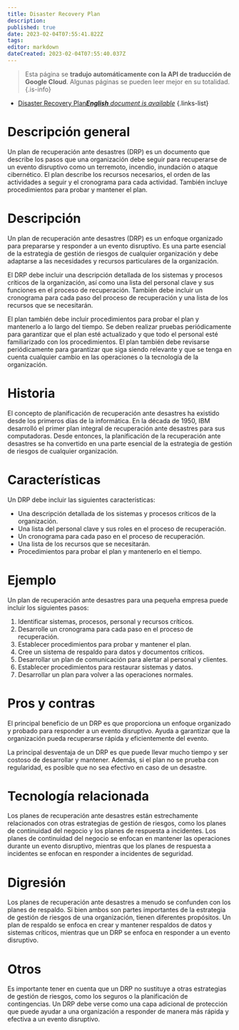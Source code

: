```yaml
---
title: Disaster Recovery Plan
description: 
published: true
date: 2023-02-04T07:55:41.822Z
tags: 
editor: markdown
dateCreated: 2023-02-04T07:55:40.037Z
---
```


> Esta página se **tradujo automáticamente con la API de traducción de Google Cloud**.
Algunas páginas se pueden leer mejor en su totalidad.{.is-info}



- [Disaster Recovery Plan***English** document is available*](/en/Knowledge-base/Dictionary/disaster-recovery-plan)
{.links-list}


# Descripción general
Un plan de recuperación ante desastres (DRP) es un documento que describe los pasos que una organización debe seguir para recuperarse de un evento disruptivo como un terremoto, incendio, inundación o ataque cibernético. El plan describe los recursos necesarios, el orden de las actividades a seguir y el cronograma para cada actividad. También incluye procedimientos para probar y mantener el plan.

# Descripción
Un plan de recuperación ante desastres (DRP) es un enfoque organizado para prepararse y responder a un evento disruptivo. Es una parte esencial de la estrategia de gestión de riesgos de cualquier organización y debe adaptarse a las necesidades y recursos particulares de la organización.

El DRP debe incluir una descripción detallada de los sistemas y procesos críticos de la organización, así como una lista del personal clave y sus funciones en el proceso de recuperación. También debe incluir un cronograma para cada paso del proceso de recuperación y una lista de los recursos que se necesitarán.

El plan también debe incluir procedimientos para probar el plan y mantenerlo a lo largo del tiempo. Se deben realizar pruebas periódicamente para garantizar que el plan esté actualizado y que todo el personal esté familiarizado con los procedimientos. El plan también debe revisarse periódicamente para garantizar que siga siendo relevante y que se tenga en cuenta cualquier cambio en las operaciones o la tecnología de la organización.

# Historia
El concepto de planificación de recuperación ante desastres ha existido desde los primeros días de la informática. En la década de 1950, IBM desarrolló el primer plan integral de recuperación ante desastres para sus computadoras. Desde entonces, la planificación de la recuperación ante desastres se ha convertido en una parte esencial de la estrategia de gestión de riesgos de cualquier organización.

# Características
Un DRP debe incluir las siguientes características:

- Una descripción detallada de los sistemas y procesos críticos de la organización.
- Una lista del personal clave y sus roles en el proceso de recuperación.
- Un cronograma para cada paso en el proceso de recuperación.
- Una lista de los recursos que se necesitarán.
- Procedimientos para probar el plan y mantenerlo en el tiempo.

# Ejemplo
Un plan de recuperación ante desastres para una pequeña empresa puede incluir los siguientes pasos:

1. Identificar sistemas, procesos, personal y recursos críticos.
2. Desarrolle un cronograma para cada paso en el proceso de recuperación.
3. Establecer procedimientos para probar y mantener el plan.
4. Cree un sistema de respaldo para datos y documentos críticos.
5. Desarrollar un plan de comunicación para alertar al personal y clientes.
6. Establecer procedimientos para restaurar sistemas y datos.
7. Desarrollar un plan para volver a las operaciones normales.

# Pros y contras
El principal beneficio de un DRP es que proporciona un enfoque organizado y probado para responder a un evento disruptivo. Ayuda a garantizar que la organización pueda recuperarse rápida y eficientemente del evento.

La principal desventaja de un DRP es que puede llevar mucho tiempo y ser costoso de desarrollar y mantener. Además, si el plan no se prueba con regularidad, es posible que no sea efectivo en caso de un desastre.

# Tecnología relacionada
Los planes de recuperación ante desastres están estrechamente relacionados con otras estrategias de gestión de riesgos, como los planes de continuidad del negocio y los planes de respuesta a incidentes. Los planes de continuidad del negocio se enfocan en mantener las operaciones durante un evento disruptivo, mientras que los planes de respuesta a incidentes se enfocan en responder a incidentes de seguridad.

# Digresión
Los planes de recuperación ante desastres a menudo se confunden con los planes de respaldo. Si bien ambos son partes importantes de la estrategia de gestión de riesgos de una organización, tienen diferentes propósitos. Un plan de respaldo se enfoca en crear y mantener respaldos de datos y sistemas críticos, mientras que un DRP se enfoca en responder a un evento disruptivo.

# Otros
Es importante tener en cuenta que un DRP no sustituye a otras estrategias de gestión de riesgos, como los seguros o la planificación de contingencias. Un DRP debe verse como una capa adicional de protección que puede ayudar a una organización a responder de manera más rápida y efectiva a un evento disruptivo.